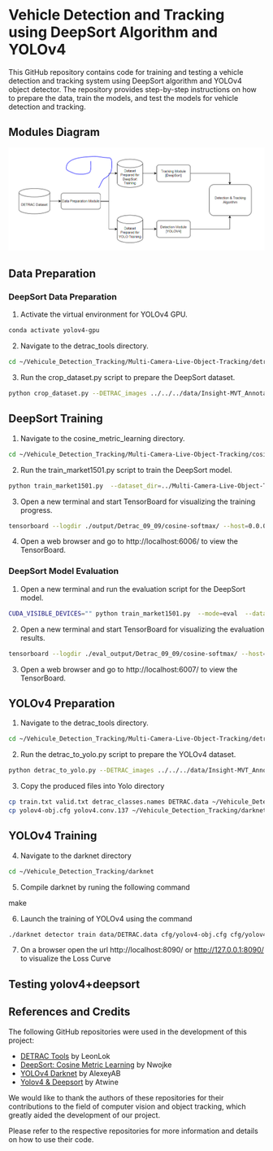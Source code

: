 # Vehicle Detection and Tracking using DeepSort Algorithm and YOLOv4

This GitHub repository contains code for training and testing a vehicle detection and tracking system using DeepSort algorithm and YOLOv4 object detector. The repository provides step-by-step instructions on how to prepare the data, train the models, and test the models for vehicle detection and tracking.

## Modules Diagram 
![Detection and Tracking](./detection-tracking-diagram2.png)

## Data Preparation

### DeepSort Data Preparation

1. Activate the virtual environment for YOLOv4 GPU.
```bash
conda activate yolov4-gpu
```

2. Navigate to the detrac_tools directory.
```bash
cd ~/Vehicule_Detection_Tracking/Multi-Camera-Live-Object-Tracking/detrac_tools
```
3. Run the crop_dataset.py script to prepare the DeepSort dataset.
```bash
python crop_dataset.py --DETRAC_images ../../../data/Insight-MVT_Annotation_Train/ --DETRAC_annots ../../../data/DETRAC-Train-Annotations-XML-v3/ --output_train ./Detrac_deepsort_09_09/bouding_box_train/ --occlusion_threshold=0.9 --truncation_threshold=0.9 --occurrences=10
```

## DeepSort Training
1. Navigate to the cosine_metric_learning directory.
```bash
cd ~/Vehicule_Detection_Tracking/Multi-Camera-Live-Object-Tracking/cosine_metric_learning/
```
2. Run the train_market1501.py script to train the DeepSort model.
```bash
python train_market1501.py  --dataset_dir=../Multi-Camera-Live-Object-Tracking/detrac_tools/Detrac_deepsort_09_09/  --loss_mode=cosine-softmax  --log_dir=./output/Detrac_09_09/  --run_id=cosine-softmax
```
3. Open a new terminal and start TensorBoard for visualizing the training progress.
```bash
tensorboard --logdir ./output/Detrac_09_09/cosine-softmax/ --host=0.0.0.0 --port 6006
```
4. Open a web browser and go to http://localhost:6006/ to view the TensorBoard.

### DeepSort Model Evaluation
1. Open a new terminal and run the evaluation script for the DeepSort model.
```bash
CUDA_VISIBLE_DEVICES="" python train_market1501.py  --mode=eval  --dataset_dir=../Multi-Camera-Live-Object-Tracking/detrac_tools/Detrac_deepsort_09_09/  --loss_mode=cosine-softmax  --log_dir=./output/Detrac_09_09/  --run_id=cosine-softmax  --eval_log_dir=./eval_output/Detrac_09_09
```

2. Open a new terminal and start TensorBoard for visualizing the evaluation results.
```bash
tensorboard --logdir ./eval_output/Detrac_09_09/cosine-softmax/ --host=0.0.0.0 --port 6007
```
3. Open a web browser and go to http://localhost:6007/ to view the TensorBoard.

## YOLOv4 Preparation

1. Navigate to the detrac_tools directory.
```bash
cd ~/Vehicule_Detection_Tracking/Multi-Camera-Live-Object-Tracking/detrac_tools
```
2. Run the detrac_to_yolo.py script to prepare the YOLOv4 dataset.
```bash
python detrac_to_yolo.py --DETRAC_images ../../../data/Insight-MVT_Annotation_Train/ --DETRAC_annots ../../../data/DETRAC-Train-Annotations-XML-v3/ --output_train ./DETRAC_YOLO_training_09_09/ --occlusion_threshold=0.9 --truncation_threshold=0.9
```
3. Copy the produced files into Yolo directory 
```bash
cp train.txt valid.txt detrac_classes.names DETRAC.data ~/Vehicule_Detection_Tracking/darknet/data/
cp yolov4-obj.cfg yolov4.conv.137 ~/Vehicule_Detection_Tracking/darknet/cfg/
```
## YOLOv4 Training

4. Navigate to the darknet directory
```bash
cd ~/Vehicule_Detection_Tracking/darknet
```
5. Compile darknet by runing the following command

make

6. Launch the training of YOLOv4 using the command 
```bash
./darknet detector train data/DETRAC.data cfg/yolov4-obj.cfg cfg/yolov4.conv.137 -dont_show -mjpeg_port 8090 -map
```
7. On a browser open the url http://localhost:8090/ or http://127.0.0.1:8090/ to visualize the Loss Curve


## Testing yolov4+deepsort




## References and Credits

The following GitHub repositories were used in the development of this project:

- [DETRAC Tools](https://github.com/LeonLok/Multi-Camera-Live-Object-Tracking) by LeonLok
- [DeepSort: Cosine Metric Learning](https://github.com/nwojke/cosine_metric_learning) by Nwojke
- [YOLOv4 Darknet](https://github.com/AlexeyAB/darknet) by AlexeyAB
- [Yolov4 & Deepsort](https://github.com/theAIGuysCode/yolov4-deepsort) by Atwine


We would like to thank the authors of these repositories for their contributions to the field of computer vision and object tracking, which greatly aided the development of our project. 

Please refer to the respective repositories for more information and details on how to use their code. 


